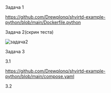 Задача 1

https://github.com/Drewplonq/shvirtd-example-python/blob/main/Dockerfile.python



Задача 2(скрин теста)

![задача2](https://github.com/user-attachments/assets/174ad5c7-74b6-4740-9096-1b867d223b25)



Задача 3

3.1

https://github.com/Drewplonq/shvirtd-example-python/blob/main/compose.yaml

3.2

